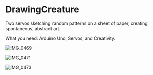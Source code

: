 # DrawingCreature
Two servos sketching random patterns on a sheet of paper, creating spontaneous, abstract art.

What you need: Arduino Uno, Servos, and Creativity.

![IMG_0469](https://github.com/user-attachments/assets/6e0edac0-7d56-4ad5-93bc-ed0764c0881e)

![IMG_0471](https://github.com/user-attachments/assets/0393e332-f990-4e41-8d9d-988183b84e76)

![IMG_0473](https://github.com/user-attachments/assets/f201b28b-86c8-4643-9100-58ea5561e1ac)

